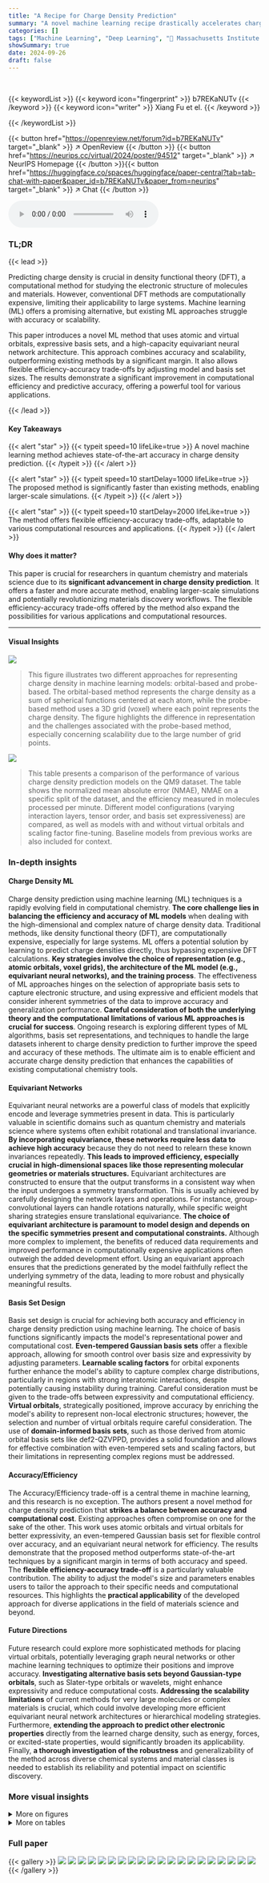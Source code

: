 ```yaml
---
title: "A Recipe for Charge Density Prediction"
summary: "A novel machine learning recipe drastically accelerates charge density prediction in density functional theory, achieving state-of-the-art accuracy while being significantly faster than existing metho..."
categories: []
tags: ["Machine Learning", "Deep Learning", "🏢 Massachusetts Institute of Technology",]
showSummary: true
date: 2024-09-26
draft: false
---
```


<br>

{{< keywordList >}}
{{< keyword icon="fingerprint" >}} b7REKaNUTv {{< /keyword >}}
{{< keyword icon="writer" >}} Xiang Fu et el. {{< /keyword >}}
 
{{< /keywordList >}}

{{< button href="https://openreview.net/forum?id=b7REKaNUTv" target="_blank" >}}
↗ OpenReview
{{< /button >}}
{{< button href="https://neurips.cc/virtual/2024/poster/94512" target="_blank" >}}
↗ NeurIPS Homepage
{{< /button >}}{{< button href="https://huggingface.co/spaces/huggingface/paper-central?tab=tab-chat-with-paper&paper_id=b7REKaNUTv&paper_from=neurips" target="_blank" >}}
↗ Chat
{{< /button >}}



<audio controls>
    <source src="https://ai-paper-reviewer.com/b7REKaNUTv/podcast.wav" type="audio/wav">
    Your browser does not support the audio element.
</audio>


### TL;DR


{{< lead >}}

Predicting charge density is crucial in density functional theory (DFT), a computational method for studying the electronic structure of molecules and materials.  However, conventional DFT methods are computationally expensive, limiting their applicability to large systems. Machine learning (ML) offers a promising alternative, but existing ML approaches struggle with accuracy or scalability. 

This paper introduces a novel ML method that uses atomic and virtual orbitals, expressive basis sets, and a high-capacity equivariant neural network architecture. This approach combines accuracy and scalability, outperforming existing methods by a significant margin. It also allows flexible efficiency-accuracy trade-offs by adjusting model and basis set sizes.  The results demonstrate a significant improvement in computational efficiency and predictive accuracy, offering a powerful tool for various applications.

{{< /lead >}}


#### Key Takeaways

{{< alert "star" >}}
{{< typeit speed=10 lifeLike=true >}} A novel machine learning method achieves state-of-the-art accuracy in charge density prediction. {{< /typeit >}}
{{< /alert >}}

{{< alert "star" >}}
{{< typeit speed=10 startDelay=1000 lifeLike=true >}} The proposed method is significantly faster than existing methods, enabling larger-scale simulations. {{< /typeit >}}
{{< /alert >}}

{{< alert "star" >}}
{{< typeit speed=10 startDelay=2000 lifeLike=true >}} The method offers flexible efficiency-accuracy trade-offs, adaptable to various computational resources and applications. {{< /typeit >}}
{{< /alert >}}

#### Why does it matter?
This paper is crucial for researchers in quantum chemistry and materials science due to its **significant advancement in charge density prediction**.  It offers a faster and more accurate method, enabling larger-scale simulations and potentially revolutionizing materials discovery workflows. The flexible efficiency-accuracy trade-offs offered by the method also expand the possibilities for various applications and computational resources.

------
#### Visual Insights



![](https://ai-paper-reviewer.com/b7REKaNUTv/figures_1_1.jpg)

> This figure illustrates two different approaches for representing charge density in machine learning models: orbital-based and probe-based.  The orbital-based method represents the charge density as a sum of spherical functions centered at each atom, while the probe-based method uses a 3D grid (voxel) where each point represents the charge density. The figure highlights the difference in representation and the challenges associated with the probe-based method, especially concerning scalability due to the large number of grid points.





![](https://ai-paper-reviewer.com/b7REKaNUTv/tables_6_1.jpg)

> This table presents a comparison of the performance of various charge density prediction models on the QM9 dataset.  The table shows the normalized mean absolute error (NMAE), NMAE on a specific split of the dataset, and the efficiency measured in molecules processed per minute.  Different model configurations (varying interaction layers, tensor order, and basis set expressiveness) are compared, as well as models with and without virtual orbitals and scaling factor fine-tuning.  Baseline models from previous works are also included for context.





### In-depth insights


#### Charge Density ML
Charge density prediction using machine learning (ML) techniques is a rapidly evolving field in computational chemistry.  **The core challenge lies in balancing the efficiency and accuracy of ML models** when dealing with the high-dimensional and complex nature of charge density data.  Traditional methods, like density functional theory (DFT), are computationally expensive, especially for large systems.  ML offers a potential solution by learning to predict charge densities directly, thus bypassing expensive DFT calculations.  **Key strategies involve the choice of representation (e.g., atomic orbitals, voxel grids), the architecture of the ML model (e.g., equivariant neural networks), and the training process**.  The effectiveness of ML approaches hinges on the selection of appropriate basis sets to capture electronic structure, and using expressive and efficient models that consider inherent symmetries of the data to improve accuracy and generalization performance.  **Careful consideration of both the underlying theory and the computational limitations of various ML approaches is crucial for success**.  Ongoing research is exploring different types of ML algorithms, basis set representations, and techniques to handle the large datasets inherent to charge density prediction to further improve the speed and accuracy of these methods.  The ultimate aim is to enable efficient and accurate charge density prediction that enhances the capabilities of existing computational chemistry tools.

#### Equivariant Networks
Equivariant neural networks are a powerful class of models that explicitly encode and leverage symmetries present in data.  This is particularly valuable in scientific domains such as quantum chemistry and materials science where systems often exhibit rotational and translational invariance.  **By incorporating equivariance, these networks require less data to achieve high accuracy** because they do not need to relearn these known invariances repeatedly.  **This leads to improved efficiency, especially crucial in high-dimensional spaces like those representing molecular geometries or materials structures.**  Equivariant architectures are constructed to ensure that the output transforms in a consistent way when the input undergoes a symmetry transformation. This is usually achieved by carefully designing the network layers and operations. For instance, group-convolutional layers can handle rotations naturally, while specific weight sharing strategies ensure translational equivariance. **The choice of equivariant architecture is paramount to model design and depends on the specific symmetries present and computational constraints.**  Although more complex to implement, the benefits of reduced data requirements and improved performance in computationally expensive applications often outweigh the added development effort.  Using an equivariant approach ensures that the predictions generated by the model faithfully reflect the underlying symmetry of the data, leading to more robust and physically meaningful results.

#### Basis Set Design
Basis set design is crucial for achieving both accuracy and efficiency in charge density prediction using machine learning.  The choice of basis functions significantly impacts the model's representational power and computational cost.  **Even-tempered Gaussian basis sets** offer a flexible approach, allowing for smooth control over basis size and expressivity by adjusting parameters.  **Learnable scaling factors** for orbital exponents further enhance the model's ability to capture complex charge distributions, particularly in regions with strong interatomic interactions, despite potentially causing instability during training.  Careful consideration must be given to the trade-offs between expressivity and computational efficiency.  **Virtual orbitals**, strategically positioned,  improve accuracy by enriching the model's ability to represent non-local electronic structures; however, the selection and number of virtual orbitals require careful consideration.  The use of **domain-informed basis sets**, such as those derived from atomic orbital basis sets like def2-QZVPPD, provides a solid foundation and allows for effective combination with even-tempered sets and scaling factors, but their limitations in representing complex regions must be addressed.

#### Accuracy/Efficiency
The Accuracy/Efficiency trade-off is a central theme in machine learning, and this research is no exception.  The authors present a novel method for charge density prediction that **strikes a balance between accuracy and computational cost**.  Existing approaches often compromise on one for the sake of the other. This work uses atomic orbitals and virtual orbitals for better expressivity, an even-tempered Gaussian basis set for flexible control over accuracy, and an equivariant neural network for efficiency.  The results demonstrate that the proposed method outperforms state-of-the-art techniques by a significant margin in terms of both accuracy and speed. The **flexible efficiency-accuracy trade-off** is a particularly valuable contribution.  The ability to adjust the model's size and parameters enables users to tailor the approach to their specific needs and computational resources. This highlights the **practical applicability** of the developed approach for diverse applications in the field of materials science and beyond.

#### Future Directions
Future research could explore more sophisticated methods for placing virtual orbitals, potentially leveraging graph neural networks or other machine learning techniques to optimize their positions and improve accuracy.  **Investigating alternative basis sets beyond Gaussian-type orbitals**, such as Slater-type orbitals or wavelets, might enhance expressivity and reduce computational costs.  **Addressing the scalability limitations** of current methods for very large molecules or complex materials is crucial, which could involve developing more efficient equivariant neural network architectures or hierarchical modeling strategies.  Furthermore, **extending the approach to predict other electronic properties** directly from the learned charge density, such as energy, forces, or excited-state properties, would significantly broaden its applicability.  Finally, **a thorough investigation of the robustness** and generalizability of the method across diverse chemical systems and material classes is needed to establish its reliability and potential impact on scientific discovery.


### More visual insights

<details>
<summary>More on figures
</summary>


![](https://ai-paper-reviewer.com/b7REKaNUTv/figures_7_1.jpg)

> This figure shows the Pareto front of the SCDP models, which are obtained by fine-tuning the scaling factors. The Pareto front represents the set of models that offer the best trade-off between accuracy and efficiency.  The x-axis represents the efficiency (measured in molecules processed per minute), and the y-axis shows the accuracy (1-NMAE).  Each point on the graph represents a different model configuration, with different hyperparameters affecting the model's complexity and training performance. The models with scaling factor fine-tuning achieve the best balance between efficiency and accuracy and dominate the others in the Pareto sense. 


![](https://ai-paper-reviewer.com/b7REKaNUTv/figures_8_1.jpg)

> This figure visualizes the reference charge density and prediction errors for several SCDP models on two example molecules.  It shows how prediction error decreases as the model complexity increases (larger model size, addition of virtual orbitals, inclusion of scaling factors). The impact of virtual orbitals on reducing errors near chemical bonds is also highlighted.


![](https://ai-paper-reviewer.com/b7REKaNUTv/figures_14_1.jpg)

> This figure shows two plots that illustrate the convergence of validation Normalized Mean Absolute Error (NMAE) during the training process of several Scalable Charge Density Prediction (SCDP) models. The left plot displays the NMAE during the pretraining phase, while the right plot shows the NMAE during the fine-tuning phase (after pretraining). Each plot shows curves for different model configurations, identified by the parameters K, L, and β, as well as an indication of whether virtual orbitals (VO) are used.  The x-axis represents the training step, and the y-axis represents the validation NMAE. The figure demonstrates how model complexity and the inclusion of virtual orbitals affect training convergence and final accuracy. 


![](https://ai-paper-reviewer.com/b7REKaNUTv/figures_15_1.jpg)

> This figure shows the efficiency of the most performant model in molecules with varying sizes.  The efficiency is measured as the number of molecules processed per minute and is plotted against the number of atoms in each molecule.  The data comes from inference on 500 molecules sampled from the QM9 dataset.


</details>




<details>
<summary>More on tables
</summary>


![](https://ai-paper-reviewer.com/b7REKaNUTv/tables_14_1.jpg)
> This table compares the performance of different models for charge density prediction on the QM9 dataset. It shows the normalized mean absolute error (NMAE), the NMAE on a specific split of the dataset, and the efficiency of each model in terms of molecules processed per minute. The table includes both baseline models from previous work and the proposed SCDP models with various configurations. The SCDP models show significantly better accuracy and efficiency compared to the baselines.  The table helps to understand the tradeoffs between accuracy, expressiveness, and efficiency of different modeling choices.

![](https://ai-paper-reviewer.com/b7REKaNUTv/tables_16_1.jpg)
> This table presents a comparison of the performance of different charge density prediction methods on the QM9 dataset.  It shows the normalized mean absolute error (NMAE), a split NMAE, and the efficiency (molecules per minute) for various models, including the proposed SCDP models with different configurations (number of layers, tensor order, and basis set size), and several state-of-the-art baseline models. The table highlights the superior accuracy and efficiency of the proposed method.

![](https://ai-paper-reviewer.com/b7REKaNUTv/tables_17_1.jpg)
> This table presents the normalized mean absolute error (NMAE) for charge density prediction on the MD and Cubic datasets.  The SCDP model proposed in the paper is compared against two other methods: GPWNO and InfGCN.  The results show the SCDP model achieves significantly lower NMAs than the other methods across a variety of molecules.

![](https://ai-paper-reviewer.com/b7REKaNUTv/tables_17_2.jpg)
> This table presents the results of QM9 charge density prediction using various models, including the proposed SCDP models and several baselines.  It compares the normalized mean absolute error (NMAE), a measure of prediction accuracy, and the efficiency (molecules per minute) of each model.  The table also highlights the impact of different model configurations (e.g., number of layers, tensor order, basis set size, use of virtual orbitals) on both accuracy and efficiency.

![](https://ai-paper-reviewer.com/b7REKaNUTv/tables_18_1.jpg)
> This table presents a comparison of the performance of different charge density prediction methods on the QM9 dataset.  It shows normalized mean absolute error (NMAE), a split NMAE (for a more robust evaluation), and the efficiency (molecules per minute) for various models.  Different versions of the proposed Scalable Charge Density Prediction (SCDP) model are compared against existing state-of-the-art methods. The table highlights the impact of key design choices in the SCDP model (number of layers, feature representation, basis set expressiveness, and use of virtual orbitals).

![](https://ai-paper-reviewer.com/b7REKaNUTv/tables_18_2.jpg)
> This table compares the performance of the proposed SCDP models against existing state-of-the-art methods on the QM9 charge density prediction benchmark.  It shows the normalized mean absolute error (NMAE), a split NMAE, and the efficiency (molecules processed per minute) for various models, including different configurations of the SCDP models (with varying numbers of layers, tensor order, and basis set parameters), models using virtual orbitals, and models with and without scaling factor fine-tuning.  Baseline models' performance is also included for comparison.

</details>




### Full paper

{{< gallery >}}
<img src="https://ai-paper-reviewer.com/b7REKaNUTv/1.png" class="grid-w50 md:grid-w33 xl:grid-w25" />
<img src="https://ai-paper-reviewer.com/b7REKaNUTv/2.png" class="grid-w50 md:grid-w33 xl:grid-w25" />
<img src="https://ai-paper-reviewer.com/b7REKaNUTv/3.png" class="grid-w50 md:grid-w33 xl:grid-w25" />
<img src="https://ai-paper-reviewer.com/b7REKaNUTv/4.png" class="grid-w50 md:grid-w33 xl:grid-w25" />
<img src="https://ai-paper-reviewer.com/b7REKaNUTv/5.png" class="grid-w50 md:grid-w33 xl:grid-w25" />
<img src="https://ai-paper-reviewer.com/b7REKaNUTv/6.png" class="grid-w50 md:grid-w33 xl:grid-w25" />
<img src="https://ai-paper-reviewer.com/b7REKaNUTv/7.png" class="grid-w50 md:grid-w33 xl:grid-w25" />
<img src="https://ai-paper-reviewer.com/b7REKaNUTv/8.png" class="grid-w50 md:grid-w33 xl:grid-w25" />
<img src="https://ai-paper-reviewer.com/b7REKaNUTv/9.png" class="grid-w50 md:grid-w33 xl:grid-w25" />
<img src="https://ai-paper-reviewer.com/b7REKaNUTv/10.png" class="grid-w50 md:grid-w33 xl:grid-w25" />
<img src="https://ai-paper-reviewer.com/b7REKaNUTv/11.png" class="grid-w50 md:grid-w33 xl:grid-w25" />
<img src="https://ai-paper-reviewer.com/b7REKaNUTv/12.png" class="grid-w50 md:grid-w33 xl:grid-w25" />
<img src="https://ai-paper-reviewer.com/b7REKaNUTv/13.png" class="grid-w50 md:grid-w33 xl:grid-w25" />
<img src="https://ai-paper-reviewer.com/b7REKaNUTv/14.png" class="grid-w50 md:grid-w33 xl:grid-w25" />
<img src="https://ai-paper-reviewer.com/b7REKaNUTv/15.png" class="grid-w50 md:grid-w33 xl:grid-w25" />
<img src="https://ai-paper-reviewer.com/b7REKaNUTv/16.png" class="grid-w50 md:grid-w33 xl:grid-w25" />
<img src="https://ai-paper-reviewer.com/b7REKaNUTv/17.png" class="grid-w50 md:grid-w33 xl:grid-w25" />
<img src="https://ai-paper-reviewer.com/b7REKaNUTv/18.png" class="grid-w50 md:grid-w33 xl:grid-w25" />
<img src="https://ai-paper-reviewer.com/b7REKaNUTv/19.png" class="grid-w50 md:grid-w33 xl:grid-w25" />
<img src="https://ai-paper-reviewer.com/b7REKaNUTv/20.png" class="grid-w50 md:grid-w33 xl:grid-w25" />
{{< /gallery >}}